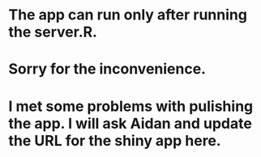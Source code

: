 # The app can run only after running the server.R.
# Sorry for the inconvenience.
# I met some problems with pulishing the app. I will ask Aidan and update the URL for the shiny app here.
